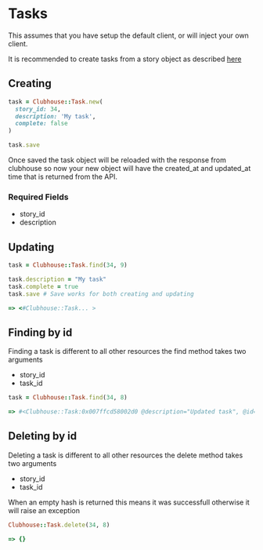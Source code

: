 # Tasks

This assumes that you have setup the default client, or will inject your own client.

It is recommended to create tasks from a story object as described [here](stories.md)

## Creating

```ruby
task = Clubhouse::Task.new(
  story_id: 34,
  description: 'My task',
  complete: false
)

task.save
```

Once saved the task object will be reloaded with the response from clubhouse so now your new
object will have the created_at and updated_at time that is returned from the API.

### Required Fields
* story_id
* description


## Updating

```ruby
task = Clubhouse::Task.find(34, 9)

task.description = "My task"
task.complete = true
task.save # Save works for both creating and updating

=> <#Clubhouse::Task... >

```

## Finding by id

Finding a task is different to all other resources the find method takes two arguments

* story_id
* task_id

```ruby
task = Clubhouse::Task.find(34, 8)

=> #<Clubhouse::Task:0x007ffcd58002d0 @description="Updated task", @id=9, @complete=true ... >
```

## Deleting by id

Deleting a task is different to all other resources the delete method takes two arguments

* story_id
* task_id

When an empty hash is returned this means it was successfull otherwise it will raise an exception

```ruby
Clubhouse::Task.delete(34, 8)

=> {}
```
